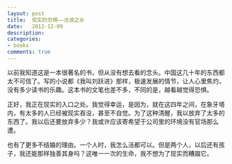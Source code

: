 ```yaml
---
layout: post
title:  现实的恐惧——沧浪之水
date:   2012-12-09
description:
categories:
- books
comments: true
---
```

以前我知道这是一本很著名的书，但从没有想去看的念头。中国这几十年的东西都太不可信了。写的小说都《我叫刘跃进》那样，极速发展的情节，让人心里焦灼，没有多少读书的乐趣。这本书的文笔也差不多，不同的是，越看越觉得恐惧。


正好，我正在现实的入口之处。我觉得幸运，是因为，就在这四年之间，在象牙塔内，有太多的人已经被现实吞没，甚至不自觉。为了这种清醒，我以放弃了太多的东西了。我以后还要放弃多少？我或许应该寄希望于公司里的环境没有官场那么遭。

也有了更多不结婚的理由。一个人时，我怎么活都可以。但是两个人，以后还有孩子，我还能那样独善其身吗？这唯一一次的生命，我不想为了现实而糟蹋它。
